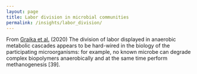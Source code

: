 ```yaml
---
layout: page
title: Labor division in microbial communities 
permalink: /insights/labor_division/
---
```



From [Graika et al.](10.1016/j.cub.2020.08.007) (2020)
The division of labor displayed in anaerobic metabolic cascades appears to be hard-wired in the biology of the participating microorganisms: 
for example, no known microbe can degrade complex biopolymers anaerobically and at the same time perform methanogenesis [39].
<!-- 39: Flint, H.J., Bayer, E.A., Rincon, M.T., Lamed, R., and White, B.A. (2008). Polysaccharide utilization by gut bacteria: potential for new insights from genomic analysis. Nat. Rev. Microbiol. 6, 121–131. -->





